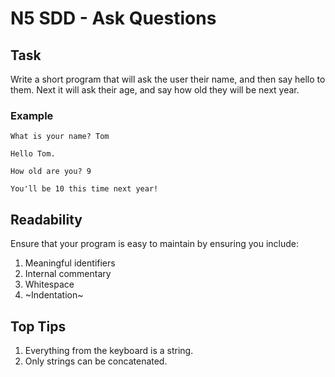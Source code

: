 # N5 SDD - Ask Questions

## Task

Write a short program that will ask the user their name, and then say hello to them.  Next it will ask their age, and say how old they will be next year.

### Example

```
What is your name? Tom

Hello Tom.

How old are you? 9

You'll be 10 this time next year!
```

## Readability

Ensure that your program is easy to maintain by ensuring you include:

1. Meaningful identifiers
2. Internal commentary
3. Whitespace
4. ~Indentation~

## Top Tips

1. Everything from the keyboard is a string.
2. Only strings can be concatenated.